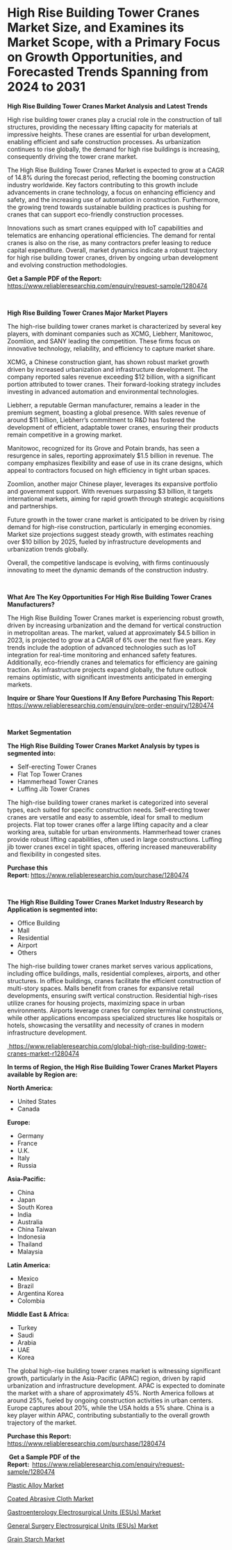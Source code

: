 <p><h1>High Rise Building Tower Cranes Market Size, and Examines its Market Scope, with a Primary Focus on Growth Opportunities, and Forecasted Trends Spanning from 2024 to 2031</h1></p><p><strong>High Rise Building Tower Cranes Market Analysis and Latest Trends</strong></p>
<p><p>High rise building tower cranes play a crucial role in the construction of tall structures, providing the necessary lifting capacity for materials at impressive heights. These cranes are essential for urban development, enabling efficient and safe construction processes. As urbanization continues to rise globally, the demand for high rise buildings is increasing, consequently driving the tower crane market.</p><p>The High Rise Building Tower Cranes Market is expected to grow at a CAGR of 14.8% during the forecast period, reflecting the booming construction industry worldwide. Key factors contributing to this growth include advancements in crane technology, a focus on enhancing efficiency and safety, and the increasing use of automation in construction. Furthermore, the growing trend towards sustainable building practices is pushing for cranes that can support eco-friendly construction processes.</p><p>Innovations such as smart cranes equipped with IoT capabilities and telematics are enhancing operational efficiencies. The demand for rental cranes is also on the rise, as many contractors prefer leasing to reduce capital expenditure. Overall, market dynamics indicate a robust trajectory for high rise building tower cranes, driven by ongoing urban development and evolving construction methodologies.</p></p>
<p><strong>Get a Sample PDF of the Report:&nbsp;</strong> <a href="https://www.reliableresearchiq.com/enquiry/request-sample/1280474?utm_campaign=904&utm_medium=2&utm_source=Github&utm_content=ia&utm_term=10122024&utm_id=high-rise-building-tower-cranes">https://www.reliableresearchiq.com/enquiry/request-sample/1280474</a></p>
<p>&nbsp;</p>
<p><strong>High Rise Building Tower Cranes Major Market Players</strong></p>
<p><p>The high-rise building tower cranes market is characterized by several key players, with dominant companies such as XCMG, Liebherr, Manitowoc, Zoomlion, and SANY leading the competition. These firms focus on innovative technology, reliability, and efficiency to capture market share.</p><p>XCMG, a Chinese construction giant, has shown robust market growth driven by increased urbanization and infrastructure development. The company reported sales revenue exceeding $12 billion, with a significant portion attributed to tower cranes. Their forward-looking strategy includes investing in advanced automation and environmental technologies.</p><p>Liebherr, a reputable German manufacturer, remains a leader in the premium segment, boasting a global presence. With sales revenue of around $11 billion, Liebherr’s commitment to R&D has fostered the development of efficient, adaptable tower cranes, ensuring their products remain competitive in a growing market.</p><p>Manitowoc, recognized for its Grove and Potain brands, has seen a resurgence in sales, reporting approximately $1.5 billion in revenue. The company emphasizes flexibility and ease of use in its crane designs, which appeal to contractors focused on high efficiency in tight urban spaces.</p><p>Zoomlion, another major Chinese player, leverages its expansive portfolio and government support. With revenues surpassing $3 billion, it targets international markets, aiming for rapid growth through strategic acquisitions and partnerships.</p><p>Future growth in the tower crane market is anticipated to be driven by rising demand for high-rise construction, particularly in emerging economies. Market size projections suggest steady growth, with estimates reaching over $10 billion by 2025, fueled by infrastructure developments and urbanization trends globally. </p><p>Overall, the competitive landscape is evolving, with firms continuously innovating to meet the dynamic demands of the construction industry.</p></p>
<p>&nbsp;</p>
<p><strong>What Are The Key Opportunities For High Rise Building Tower Cranes Manufacturers?</strong></p>
<p><p>The High Rise Building Tower Cranes market is experiencing robust growth, driven by increasing urbanization and the demand for vertical construction in metropolitan areas. The market, valued at approximately $4.5 billion in 2023, is projected to grow at a CAGR of 6% over the next five years. Key trends include the adoption of advanced technologies such as IoT integration for real-time monitoring and enhanced safety features. Additionally, eco-friendly cranes and telematics for efficiency are gaining traction. As infrastructure projects expand globally, the future outlook remains optimistic, with significant investments anticipated in emerging markets.</p></p>
<p><strong>Inquire or Share Your Questions If Any Before Purchasing This Report:</strong> <a href="https://www.reliableresearchiq.com/enquiry/pre-order-enquiry/1280474?utm_campaign=904&utm_medium=2&utm_source=Github&utm_content=ia&utm_term=10122024&utm_id=high-rise-building-tower-cranes">https://www.reliableresearchiq.com/enquiry/pre-order-enquiry/1280474</a></p>
<p>&nbsp;</p>
<p><strong>Market Segmentation</strong></p>
<p><strong>The High Rise Building Tower Cranes Market Analysis by types is segmented into:</strong></p>
<p><ul><li>Self-erecting Tower Cranes</li><li>Flat Top Tower Cranes</li><li>Hammerhead Tower Cranes</li><li>Luffing Jib Tower Cranes</li></ul></p>
<p><p>The high-rise building tower cranes market is categorized into several types, each suited for specific construction needs. Self-erecting tower cranes are versatile and easy to assemble, ideal for small to medium projects. Flat top tower cranes offer a large lifting capacity and a clear working area, suitable for urban environments. Hammerhead tower cranes provide robust lifting capabilities, often used in large constructions. Luffing jib tower cranes excel in tight spaces, offering increased maneuverability and flexibility in congested sites.</p></p>
<p><strong>Purchase this Report:&nbsp;</strong><a href="https://www.reliableresearchiq.com/purchase/1280474?utm_campaign=904&utm_medium=2&utm_source=Github&utm_content=ia&utm_term=10122024&utm_id=high-rise-building-tower-cranes">https://www.reliableresearchiq.com/purchase/1280474</a></p>
<p>&nbsp;</p>
<p><strong>The High Rise Building Tower Cranes Market Industry Research by Application is segmented into:</strong></p>
<p><ul><li>Office Building</li><li>Mall</li><li>Residential</li><li>Airport</li><li>Others</li></ul></p>
<p><p>The high-rise building tower cranes market serves various applications, including office buildings, malls, residential complexes, airports, and other structures. In office buildings, cranes facilitate the efficient construction of multi-story spaces. Malls benefit from cranes for expansive retail developments, ensuring swift vertical construction. Residential high-rises utilize cranes for housing projects, maximizing space in urban environments. Airports leverage cranes for complex terminal constructions, while other applications encompass specialized structures like hospitals or hotels, showcasing the versatility and necessity of cranes in modern infrastructure development.</p></p>
<p><a href="https://www.reliableresearchiq.com/global-high-rise-building-tower-cranes-market-r1280474?utm_campaign=904&utm_medium=2&utm_source=Github&utm_content=ia&utm_term=10122024&utm_id=high-rise-building-tower-cranes">&nbsp;https://www.reliableresearchiq.com/global-high-rise-building-tower-cranes-market-r1280474</a></p>
<p><strong>In terms of Region, the High Rise Building Tower Cranes Market Players available by Region are:</strong></p>
<p>
    <p> <strong> North America: </strong>
        <ul>
            <li>United States</li>
            <li>Canada</li>
        </ul>
        </p> 
    <p> <strong> Europe: </strong>
        <ul>
            <li>Germany</li>
            <li>France</li>
            <li>U.K.</li>
            <li>Italy</li>
            <li>Russia</li>
        </ul>
        </p> 
    <p> <strong> Asia-Pacific: </strong>
        <ul>
            <li>China</li>
            <li>Japan</li>
            <li>South Korea</li>
            <li>India</li>
            <li>Australia</li>
            <li>China Taiwan</li>
            <li>Indonesia</li>
            <li>Thailand</li>
            <li>Malaysia</li>
        </ul>
        </p> 
    <p> <strong> Latin America: </strong>
        <ul>
            <li>Mexico</li>
            <li>Brazil</li>
            <li>Argentina Korea</li>
            <li>Colombia</li>
        </ul>
        </p> 
    <p> <strong> Middle East & Africa: </strong>
        <ul>
            <li>Turkey</li>
            <li>Saudi</li>
            <li>Arabia</li>
            <li>UAE</li>
            <li>Korea</li>
        </ul>
    </p>
    </p>
<p><p>The global high-rise building tower cranes market is witnessing significant growth, particularly in the Asia-Pacific (APAC) region, driven by rapid urbanization and infrastructure development. APAC is expected to dominate the market with a share of approximately 45%. North America follows at around 25%, fueled by ongoing construction activities in urban centers. Europe captures about 20%, while the USA holds a 5% share. China is a key player within APAC, contributing substantially to the overall growth trajectory of the market.</p></p>
<p><strong>Purchase this Report: </strong><a href="https://www.reliableresearchiq.com/purchase/1280474?utm_campaign=904&utm_medium=2&utm_source=Github&utm_content=ia&utm_term=10122024&utm_id=high-rise-building-tower-cranes">https://www.reliableresearchiq.com/purchase/1280474</a></p>
<p>&nbsp;<strong>Get a Sample PDF of the Report:&nbsp;&nbsp;</strong><a href="https://www.reliableresearchiq.com/enquiry/request-sample/1280474?utm_campaign=904&utm_medium=2&utm_source=Github&utm_content=ia&utm_term=10122024&utm_id=high-rise-building-tower-cranes">https://www.reliableresearchiq.com/enquiry/request-sample/1280474</a></p>
<p><strong></strong></p>
<p><p><a href="https://www.linkedin.com/pulse/sus-genius-market-wq1cf?utm_campaign=904&utm_medium=2&utm_source=Github&utm_content=ia&utm_term=10122024&utm_id=high-rise-building-tower-cranes">Plastic Alloy Market</a></p><p><a href="https://www.linkedin.com/pulse/c-hannibex-sqmmf?utm_campaign=904&utm_medium=2&utm_source=Github&utm_content=ia&utm_term=10122024&utm_id=high-rise-building-tower-cranes">Coated Abrasive Cloth Market</a></p><p><a href="https://github.com/antonioc6hal/Market-Research-Report-List-1/blob/main/gastroenterology-electrosurgical-units-esus-market.md?utm_campaign=904&utm_medium=2&utm_source=Github&utm_content=ia&utm_term=10122024&utm_id=high-rise-building-tower-cranes">Gastroenterology Electrosurgical Units (ESUs) Market</a></p><p><a href="https://github.com/osbornrdaflalo/Market-Research-Report-List-1/blob/main/general-surgery-electrosurgical-units-esus-market.md?utm_campaign=904&utm_medium=2&utm_source=Github&utm_content=ia&utm_term=10122024&utm_id=high-rise-building-tower-cranes">General Surgery Electrosurgical Units (ESUs) Market</a></p><p><a href="https://www.linkedin.com/pulse/unveiling-future-grain-starch-market-analysis-forecast-51-uptoe?utm_campaign=904&utm_medium=2&utm_source=Github&utm_content=ia&utm_term=10122024&utm_id=high-rise-building-tower-cranes">Grain Starch Market</a></p></p>
